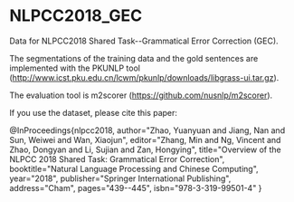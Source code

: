 # NLPCC2018_GEC

Data for NLPCC2018 Shared Task--Grammatical Error Correction (GEC).

The segmentations of the training data and the gold sentences are implemented with the PKUNLP tool (http://www.icst.pku.edu.cn/lcwm/pkunlp/downloads/libgrass-ui.tar.gz).

The evaluation tool is m2scorer (https://github.com/nusnlp/m2scorer).

If you use the dataset, please cite this paper:

@InProceedings{nlpcc2018,
author="Zhao, Yuanyuan and Jiang, Nan and Sun, Weiwei and Wan, Xiaojun",
editor="Zhang, Min and Ng, Vincent and Zhao, Dongyan and Li, Sujian and Zan, Hongying",
title="Overview of the NLPCC 2018 Shared Task: Grammatical Error Correction",
booktitle="Natural Language Processing and Chinese Computing",
year="2018",
publisher="Springer International Publishing",
address="Cham",
pages="439--445",
isbn="978-3-319-99501-4"
}

